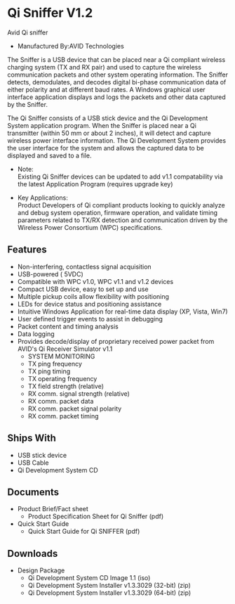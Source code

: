 # Qi Sniffer V1.2
Avid Qi sniffer
- Manufactured By:AVID Technologies

The Sniffer is a USB device that can be placed near a Qi compliant wireless charging system (TX and RX pair) and used to capture the wireless communication packets and other system operating information. The Sniffer detects, demodulates, and decodes digital bi-phase communication data of either polarity and at different baud rates. A Windows graphical user interface application displays and logs the packets and other data captured by the Sniffer.  

The Qi Sniffer consists of a USB stick device and the Qi Development System application program. When the Sniffer is placed near a Qi transmitter (within 50 mm or about 2 inches), it will detect and capture wireless power interface information. The Qi Development System provides the user interface for the system and allows the captured data to be displayed and saved to a file.

- Note:  
Existing Qi Sniffer devices can be updated to add v1.1 compatability via the latest Application Program (requires upgrade key)

- Key Applications:   
Product Developers of Qi compliant products looking to quickly analyze and debug system operation, firmware operation, and validate timing parameters related to TX/RX detection and communication driven by the Wireless Power Consortium (WPC) specifications.

## Features
- Non-interfering, contactless signal acquisition
- USB-powered ( 5VDC)
- Compatible with WPC v1.0, WPC v1.1 and v1.2 devices
- Compact USB device, easy to set up and use
- Multiple pickup coils allow flexibility with positioning
- LEDs for device status and positioning assistance
- Intuitive Windows Application for real-time data display (XP, Vista, Win7)
- User defined trigger events to assist in debugging
- Packet content and timing analysis
- Data logging
- Provides decode/display of proprietary received power packet from AVID's Qi Receiver Simulator v1.1
  - SYSTEM MONITORING
  - TX ping frequency
  - TX ping timing
  - TX operating frequency
  - TX field strength (relative)
  - RX comm. signal strength (relative)
  - RX comm. packet data
  - RX comm. packet signal polarity
  - RX comm. packet timing

## Ships With
- USB stick device
- USB Cable
- Qi Development System CD

## Documents
- Product Brief/Fact sheet
  - Product Specification Sheet for Qi Sniffer (pdf)
- Quick Start Guide
  - Quick Start Guide for Qi SNIFFER (pdf)

## Downloads
- Design Package
  - Qi Development System CD Image 1.1 (iso)
  - Qi Development System Installer v1.3.3029 (32-bit) (zip)
  - Qi Development System Installer v1.3.3029 (64-bit) (zip)
 
